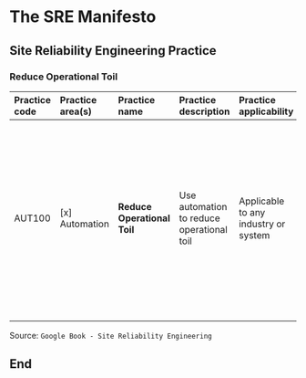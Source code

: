# The SRE Manifesto

## Site Reliability Engineering Practice

### Reduce Operational Toil

| **Practice code** | **Practice area(s)** | **Practice name** | **Practice description** | **Practice applicability** | **Practice technology(ies)** | **Implementation steps** |
|:--------|:-----------------|:---------------------|:--------------------------------------------|:--------------------|:-------------------|:------------------------------|
| AUT100 | [x] Automation | **Reduce Operational Toil** | Use automation to reduce operational toil | Applicable to any industry or system | Automation platforms; automation engines | 1. Identify operational toil; 2. Measure operational toil impact; 3. Prioritize operational toil items; 4. Design, develop, and implement automation; 5. Ensure operational toil items has been eliminated or reduced. |
| | | | | | | |

Source: `Google Book - Site Reliability Engineering`

## End

